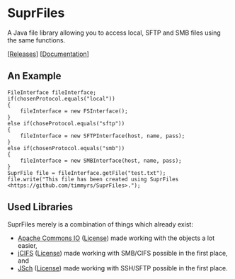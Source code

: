 # SuprFiles

A Java file library allowing you to access local, SFTP and SMB files using the same functions.

[[Releases](https://github.com/timmyrs/SuprFiles/releases)] [[Documentation](https://timmyrs.github.io/SuprFiles/)]

## An Example

	FileInterface fileInterface;
	if(chosenProtocol.equals("local"))
	{
		fileInterface = new FSInterface();
	}
	else if(choseProtocol.equals("sftp"))
	{
		fileInterface = new SFTPInterface(host, name, pass);
	}
	else if(chosenProtocol.equals("smb"))
	{
		fileInterface = new SMBInterface(host, name, pass);
	}
	SuprFile file = fileInterface.getFile("test.txt");
	file.write("This file has been created using SuprFiles <https://github.com/timmyrs/SuprFiles>.");

## Used Libraries

SuprFiles merely is a combination of things which already exist:

- [Apache Commons IO](https://commons.apache.org/proper/commons-io/) ([License](http://www.apache.org/licenses/)) made working with the objects a lot easier,
- [jCIFS](https://jcifs.samba.org/) ([License](http://www.gnu.org/licenses/lgpl-2.1.txt)) made working with SMB/CIFS possible in the first place, and
- [JSch](http://www.jcraft.com/jsch/) ([License](http://www.jcraft.com/jsch/LICENSE.txt)) made working with SSH/SFTP possible in the first place.

